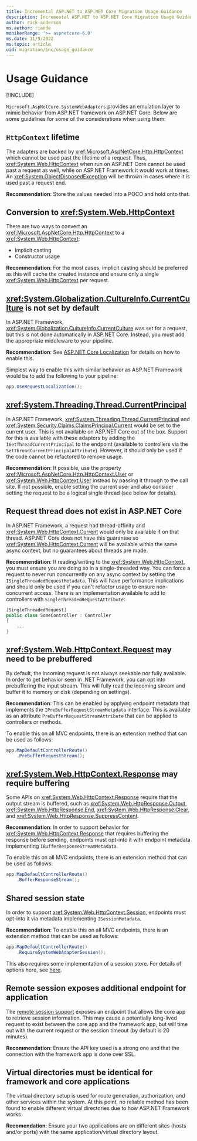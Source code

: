 ```yaml
---
title: Incremental ASP.NET to ASP.NET Core Migration Usage Guidance
description: Incremental ASP.NET to ASP.NET Core Migration Usage Guidance
author: rick-anderson
ms.author: riande
monikerRange: '>= aspnetcore-6.0'
ms.date: 11/9/2022
ms.topic: article
uid: migration/inc/usage_guidance
---
```


# Usage Guidance

[!INCLUDE[](~/includes/not-latest-version.md)]

`Microsoft.AspNetCore.SystemWebAdapters` provides an emulation layer to mimic behavior from ASP.NET framework on ASP.NET Core. Below are some guidelines for some of the considerations when using them:

## `HttpContext` lifetime

The adapters are backed by <xref:Microsoft.AspNetCore.Http.HttpContext> which cannot be used past the lifetime of a request. Thus, <xref:System.Web.HttpContext> when run on ASP.NET Core cannot be used past a request as well, while on ASP.NET Framework it would work at times. An <xref:System.ObjectDisposedException> will be thrown in cases where it is used past a request end.

**Recommendation**: Store the values needed into a POCO and hold onto that.

## Conversion to <xref:System.Web.HttpContext>

There are two ways to convert an <xref:Microsoft.AspNetCore.Http.HttpContext> to a <xref:System.Web.HttpContext>:

- Implicit casting
- Constructor usage

**Recommendation**: For the most cases, implicit casting should be preferred as this will cache the created instance and ensure only a single <xref:System.Web.HttpContext> per request.

## <xref:System.Globalization.CultureInfo.CurrentCulture> is not set by default

In ASP.NET Framework, <xref:System.Globalization.CultureInfo.CurrentCulture> was set for a request, but this is not done automatically in ASP.NET Core. Instead, you must add the appropriate middleware to your pipeline.

**Recommendation**: See [ASP.NET Core Localization](/aspnet/core/fundamentals/localization#localization-middleware) for details on how to enable this.

Simplest way to enable this with similar behavior as ASP.NET Framework would be to add the following to your pipeline:

```csharp
app.UseRequestLocalization();
```

## <xref:System.Threading.Thread.CurrentPrincipal>

In ASP.NET Framework, <xref:System.Threading.Thread.CurrentPrincipal> and <xref:System.Security.Claims.ClaimsPrincipal.Current> would be set to the current user. This is not available on ASP.NET Core out of the box. Support for this is available with these adapters by adding the `ISetThreadCurrentPrincipal` to the endpoint (available to controllers via the `SetThreadCurrentPrincipalAttribute`). However, it should only be used if the code cannot be refactored to remove usage.

**Recommendation**: If possible, use the property <xref:Microsoft.AspNetCore.Http.HttpContext.User> or <xref:System.Web.HttpContext.User> instead by passing it through to the call site. If not possible, enable setting the current user and also consider setting the request to be a logical single thread (see below for details).

## Request thread does not exist in ASP.NET Core

In ASP.NET Framework, a request had thread-affinity and <xref:System.Web.HttpContext.Current> would only be available if on that thread. ASP.NET Core does not have this guarantee so <xref:System.Web.HttpContext.Current> will be available within the same async context, but no guarantees about threads are made.

**Recommendation**: If reading/writing to the <xref:System.Web.HttpContext>, you must ensure you are doing so in a single-threaded way. You can force a request to never run concurrently on any async context by setting the `ISingleThreadedRequestMetadata`. This will have performance implications and should only be used if you can't refactor usage to ensure non-concurrent access. There is an implementation available to add to controllers with `SingleThreadedRequestAttribute`:

```csharp
[SingleThreadedRequest]
public class SomeController : Controller
{
    ...
} 
```

## <xref:System.Web.HttpContext.Request> may need to be prebuffered

By default, the incoming request is not always seekable nor fully available. In order to get behavior seen in .NET Framework, you can opt into prebuffering the input stream. This will fully read the incoming stream and buffer it to memory or disk (depending on settings). 

**Recommendation**: This can be enabled by applying endpoint metadata that implements the `IPreBufferRequestStreamMetadata` interface. This is available as an attribute `PreBufferRequestStreamAttribute` that can be applied to controllers or methods.

To enable this on all MVC endpoints, there is an extension method that can be used as follows:

```cs
app.MapDefaultControllerRoute()
    .PreBufferRequestStream();
```

## <xref:System.Web.HttpContext.Response> may require buffering

Some APIs on <xref:System.Web.HttpContext.Response> require that the output stream is buffered, such as <xref:System.Web.HttpResponse.Output>, <xref:System.Web.HttpResponse.End>, <xref:System.Web.HttpResponse.Clear>, and <xref:System.Web.HttpResponse.SuppressContent>.

**Recommendation**: In order to support behavior for <xref:System.Web.HttpContext.Response> that requires buffering the response before sending, endpoints must opt-into it with endpoint metadata implementing `IBufferResponseStreamMetadata`.

To enable this on all MVC endpoints, there is an extension method that can be used as follows:

```cs
app.MapDefaultControllerRoute()
    .BufferResponseStream();
```

## Shared session state

In order to support <xref:System.Web.HttpContext.Session>, endpoints must opt-into it via metadata implementing `ISessionMetadata`.

**Recommendation**: To enable this on all MVC endpoints, there is an extension method that can be used as follows:

```cs
app.MapDefaultControllerRoute()
    .RequireSystemWebAdapterSession();
```

This also requires some implementation of a session store. For details of options here, see [here](xref:migration/inc/session).

## Remote session exposes additional endpoint for application

The [remote session support](xref:migration/inc/remote-session) exposes an endpoint that allows the core app to retrieve session information. This may cause a potentially long-lived request to exist between the core app and the framework app, but will time out with the current request or the session timeout (by default is 20 minutes).

**Recommendation**: Ensure the API key used is a strong one and that the connection with the framework app is done over SSL.

## Virtual directories must be identical for framework and core applications

The virtual directory setup is used for route generation, authorization, and other services within the system. At this point, no reliable method has been found to enable different virtual directories due to how ASP.NET Framework works.

**Recomendation**: Ensure your two applications are on different sites (hosts and/or ports) with the same application/virtual directory layout.
